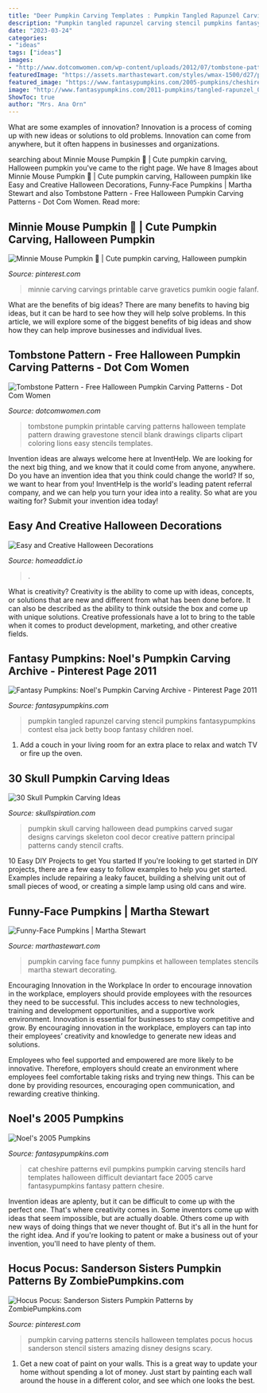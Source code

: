 ```yaml
---
title: "Deer Pumpkin Carving Templates : Pumpkin Tangled Rapunzel Carving Stencil Pumpkins Fantasypumpkins Contest Elsa Jack Betty Boop Fantasy Children Noel"
description: "Pumpkin tangled rapunzel carving stencil pumpkins fantasypumpkins contest elsa jack betty boop fantasy children noel"
date: "2023-03-24"
categories:
- "ideas"
tags: ["ideas"]
images:
- "http://www.dotcomwomen.com/wp-content/uploads/2012/07/tombstone-pattern.gif"
featuredImage: "https://assets.marthastewart.com/styles/wmax-1500/d27/pumpkin-carving-1-mld108222/pumpkin-carving-1-mld108222_sq.jpg?itok=Mgv6P1A_"
featured_image: "https://www.fantasypumpkins.com/2005-pumpkins/cheshire01.jpg"
image: "http://www.fantasypumpkins.com/2011-pumpkins/tangled-rapunzel_0536.jpg"
ShowToc: true
author: "Mrs. Ana Orn"
---
```



What are some examples of innovation?
Innovation is a process of coming up with new ideas or solutions to old problems. Innovation can come from anywhere, but it often happens in businesses and organizations.

	

		
searching about Minnie Mouse Pumpkin 🎃 | Cute pumpkin carving, Halloween pumpkin you've came to the right page. We have 8 Images about Minnie Mouse Pumpkin 🎃 | Cute pumpkin carving, Halloween pumpkin like Easy and Creative Halloween Decorations, Funny-Face Pumpkins | Martha Stewart and also Tombstone Pattern - Free Halloween Pumpkin Carving Patterns - Dot Com Women. Read more:
		
    
## Minnie Mouse Pumpkin 🎃 | Cute Pumpkin Carving, Halloween Pumpkin

<img loading=lazy src="https://i.pinimg.com/736x/71/69/d7/7169d74d61d72cec27f21f8741aff98b--minnie-mouse-pumpkin-pumpkins.jpg" onerror="this.onerror=null;this.src='https://tse4.mm.bing.net/th?id=OIP.pWh_yfj1NzfZGwZVc9c0rwHaJ3&amp;pid=15.1';" alt="Minnie Mouse Pumpkin 🎃 | Cute pumpkin carving, Halloween pumpkin">

_Source: pinterest.com_

>minnie carving carvings printable carve gravetics pumkin oogie falanf. 

	

What are the benefits of big ideas?
There are many benefits to having big ideas, but it can be hard to see how they will help solve problems. In this article, we will explore some of the biggest benefits of big ideas and show how they can help improve businesses and individual lives.

    
## Tombstone Pattern - Free Halloween Pumpkin Carving Patterns - Dot Com Women

<img loading=lazy src="http://www.dotcomwomen.com/wp-content/uploads/2012/07/tombstone-pattern.gif" onerror="this.onerror=null;this.src='https://tse4.mm.bing.net/th?id=OIP.zC2YDf8S1Wth7keSG1FNhwHaH5&amp;pid=15.1';" alt="Tombstone Pattern - Free Halloween Pumpkin Carving Patterns - Dot Com Women">

_Source: dotcomwomen.com_

>tombstone pumpkin printable carving patterns halloween template pattern drawing gravestone stencil blank drawings cliparts clipart coloring lions easy stencils templates. 

	

Invention ideas are always welcome here at InventHelp. We are looking for the next big thing, and we know that it could come from anyone, anywhere. Do you have an invention idea that you think could change the world? If so, we want to hear from you! InventHelp is the world's leading patent referral company, and we can help you turn your idea into a reality. So what are you waiting for? Submit your invention idea today!

    
## Easy And Creative Halloween Decorations

<img loading=lazy src="https://cdn.homeaddict.io/wp-content/uploads/2019/10/11-1.jpg" onerror="this.onerror=null;this.src='https://tse2.mm.bing.net/th?id=OIP.MlB0ACOFIdcSpSAg_Fd93AHaLH&amp;pid=15.1';" alt="Easy and Creative Halloween Decorations">

_Source: homeaddict.io_

>. 

	

What is creativity?
Creativity is the ability to come up with ideas, concepts, or solutions that are new and different from what has been done before. It can also be described as the ability to think outside the box and come up with unique solutions. Creative professionals have a lot to bring to the table when it comes to product development, marketing, and other creative fields.

    
## Fantasy Pumpkins: Noel&#039;s Pumpkin Carving Archive - Pinterest Page 2011

<img loading=lazy src="http://www.fantasypumpkins.com/2011-pumpkins/tangled-rapunzel_0536.jpg" onerror="this.onerror=null;this.src='https://tse4.mm.bing.net/th?id=OIP.IRsn2o61eqbBZUxZ8nMwiAHaGI&amp;pid=15.1';" alt="Fantasy Pumpkins: Noel&#039;s Pumpkin Carving Archive - Pinterest Page 2011">

_Source: fantasypumpkins.com_

>pumpkin tangled rapunzel carving stencil pumpkins fantasypumpkins contest elsa jack betty boop fantasy children noel. 

	

1. Add a couch in your living room for an extra place to relax and watch TV or fire up the oven.

    
## 30 Skull Pumpkin Carving Ideas

<img loading=lazy src="http://www.skullspiration.com/wp-content/uploads/2013/10/sugar-skull-pumpkin.jpg" onerror="this.onerror=null;this.src='https://tse3.mm.bing.net/th?id=OIP.STubA5TN2bEj_o9ZIFzx4wHaGJ&amp;pid=15.1';" alt="30 Skull Pumpkin Carving Ideas">

_Source: skullspiration.com_

>pumpkin skull carving halloween dead pumpkins carved sugar designs carvings skeleton cool decor creative pattern principal patterns candy stencil crafts. 

	

10 Easy DIY Projects to get You started
If you're looking to get started in DIY projects, there are a few easy to follow examples to help you get started. Examples include repairing a leaky faucet, building a shelving unit out of small pieces of wood, or creating a simple lamp using old cans and wire.

    
## Funny-Face Pumpkins | Martha Stewart

<img loading=lazy src="https://assets.marthastewart.com/styles/wmax-1500/d27/pumpkin-carving-1-mld108222/pumpkin-carving-1-mld108222_sq.jpg?itok=Mgv6P1A_" onerror="this.onerror=null;this.src='https://tse1.mm.bing.net/th?id=OIP.RLEPKZ4UjDIG1_Bb0zngwQHaHa&amp;pid=15.1';" alt="Funny-Face Pumpkins | Martha Stewart">

_Source: marthastewart.com_

>pumpkin carving face funny pumpkins et halloween templates stencils martha stewart decorating. 

	

Encouraging Innovation in the Workplace
In order to encourage innovation in the workplace, employers should provide employees with the resources they need to be successful. This includes access to new technologies, training and development opportunities, and a supportive work environment.
Innovation is essential for businesses to stay competitive and grow. By encouraging innovation in the workplace, employers can tap into their employees’ creativity and knowledge to generate new ideas and solutions.

Employees who feel supported and empowered are more likely to be innovative. Therefore, employers should create an environment where employees feel comfortable taking risks and trying new things. This can be done by providing resources, encouraging open communication, and rewarding creative thinking.

    
## Noel&#039;s 2005 Pumpkins

<img loading=lazy src="https://www.fantasypumpkins.com/2005-pumpkins/cheshire01.jpg" onerror="this.onerror=null;this.src='https://tse2.mm.bing.net/th?id=OIP.ccpe2idVdrsdT8jtaItYbwAAAA&amp;pid=15.1';" alt="Noel&#039;s 2005 Pumpkins">

_Source: fantasypumpkins.com_

>cat cheshire patterns evil pumpkins pumpkin carving stencils hard templates halloween difficult deviantart face 2005 carve fantasypumpkins fantasy pattern chesire. 

	

Invention ideas are aplenty, but it can be difficult to come up with the perfect one. That's where creativity comes in. Some inventors come up with ideas that seem impossible, but are actually doable. Others come up with new ways of doing things that we never thought of. But it's all in the hunt for the right idea. And if you're looking to patent or make a business out of your invention, you'll need to have plenty of them.

    
## Hocus Pocus: Sanderson Sisters Pumpkin Patterns By ZombiePumpkins.com

<img loading=lazy src="https://i.pinimg.com/736x/f6/37/38/f637388ab47a630159ac72004766c20a.jpg" onerror="this.onerror=null;this.src='https://tse3.mm.bing.net/th?id=OIP.MLzfmj0h6zY_C-iRS4KqugHaFj&amp;pid=15.1';" alt="Hocus Pocus: Sanderson Sisters Pumpkin Patterns by ZombiePumpkins.com">

_Source: pinterest.com_

>pumpkin carving patterns stencils halloween templates pocus hocus sanderson stencil sisters amazing disney designs scary. 

	

1. Get a new coat of paint on your walls. This is a great way to update your home without spending a lot of money. Just start by painting each wall around the house in a different color, and see which one looks the best.

